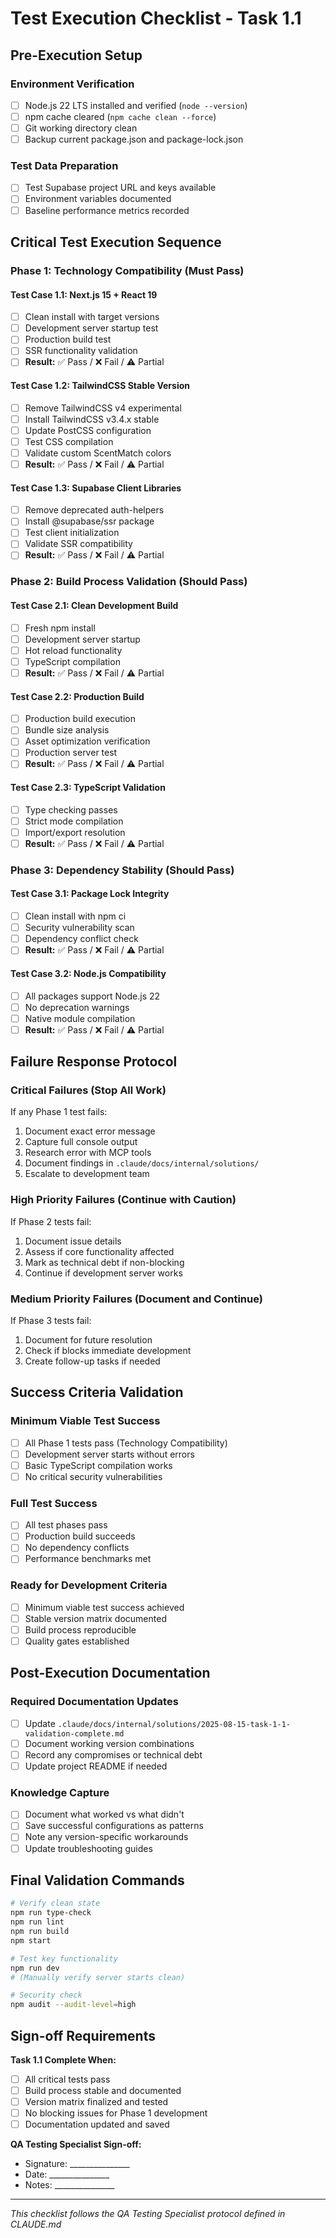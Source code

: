# Test Execution Checklist - Task 1.1

## Pre-Execution Setup

### Environment Verification
- [ ] Node.js 22 LTS installed and verified (`node --version`)
- [ ] npm cache cleared (`npm cache clean --force`)
- [ ] Git working directory clean
- [ ] Backup current package.json and package-lock.json

### Test Data Preparation
- [ ] Test Supabase project URL and keys available
- [ ] Environment variables documented
- [ ] Baseline performance metrics recorded

## Critical Test Execution Sequence

### Phase 1: Technology Compatibility (Must Pass)

#### Test Case 1.1: Next.js 15 + React 19
- [ ] Clean install with target versions
- [ ] Development server startup test
- [ ] Production build test
- [ ] SSR functionality validation
- [ ] **Result:** ✅ Pass / ❌ Fail / ⚠️ Partial

#### Test Case 1.2: TailwindCSS Stable Version
- [ ] Remove TailwindCSS v4 experimental
- [ ] Install TailwindCSS v3.4.x stable
- [ ] Update PostCSS configuration
- [ ] Test CSS compilation
- [ ] Validate custom ScentMatch colors
- [ ] **Result:** ✅ Pass / ❌ Fail / ⚠️ Partial

#### Test Case 1.3: Supabase Client Libraries
- [ ] Remove deprecated auth-helpers
- [ ] Install @supabase/ssr package
- [ ] Test client initialization
- [ ] Validate SSR compatibility
- [ ] **Result:** ✅ Pass / ❌ Fail / ⚠️ Partial

### Phase 2: Build Process Validation (Should Pass)

#### Test Case 2.1: Clean Development Build
- [ ] Fresh npm install
- [ ] Development server startup
- [ ] Hot reload functionality
- [ ] TypeScript compilation
- [ ] **Result:** ✅ Pass / ❌ Fail / ⚠️ Partial

#### Test Case 2.2: Production Build
- [ ] Production build execution
- [ ] Bundle size analysis
- [ ] Asset optimization verification
- [ ] Production server test
- [ ] **Result:** ✅ Pass / ❌ Fail / ⚠️ Partial

#### Test Case 2.3: TypeScript Validation
- [ ] Type checking passes
- [ ] Strict mode compilation
- [ ] Import/export resolution
- [ ] **Result:** ✅ Pass / ❌ Fail / ⚠️ Partial

### Phase 3: Dependency Stability (Should Pass)

#### Test Case 3.1: Package Lock Integrity
- [ ] Clean install with npm ci
- [ ] Security vulnerability scan
- [ ] Dependency conflict check
- [ ] **Result:** ✅ Pass / ❌ Fail / ⚠️ Partial

#### Test Case 3.2: Node.js Compatibility
- [ ] All packages support Node.js 22
- [ ] No deprecation warnings
- [ ] Native module compilation
- [ ] **Result:** ✅ Pass / ❌ Fail / ⚠️ Partial

## Failure Response Protocol

### Critical Failures (Stop All Work)
If any Phase 1 test fails:
1. Document exact error message
2. Capture full console output
3. Research error with MCP tools
4. Document findings in `.claude/docs/internal/solutions/`
5. Escalate to development team

### High Priority Failures (Continue with Caution)
If Phase 2 tests fail:
1. Document issue details
2. Assess if core functionality affected
3. Mark as technical debt if non-blocking
4. Continue if development server works

### Medium Priority Failures (Document and Continue)
If Phase 3 tests fail:
1. Document for future resolution
2. Check if blocks immediate development
3. Create follow-up tasks if needed

## Success Criteria Validation

### Minimum Viable Test Success
- [ ] All Phase 1 tests pass (Technology Compatibility)
- [ ] Development server starts without errors
- [ ] Basic TypeScript compilation works
- [ ] No critical security vulnerabilities

### Full Test Success
- [ ] All test phases pass
- [ ] Production build succeeds
- [ ] No dependency conflicts
- [ ] Performance benchmarks met

### Ready for Development Criteria
- [ ] Minimum viable test success achieved
- [ ] Stable version matrix documented
- [ ] Build process reproducible
- [ ] Quality gates established

## Post-Execution Documentation

### Required Documentation Updates
- [ ] Update `.claude/docs/internal/solutions/2025-08-15-task-1-1-validation-complete.md`
- [ ] Document working version combinations
- [ ] Record any compromises or technical debt
- [ ] Update project README if needed

### Knowledge Capture
- [ ] Document what worked vs what didn't
- [ ] Save successful configurations as patterns
- [ ] Note any version-specific workarounds
- [ ] Update troubleshooting guides

## Final Validation Commands

```bash
# Verify clean state
npm run type-check
npm run lint
npm run build
npm start

# Test key functionality
npm run dev
# (Manually verify server starts clean)

# Security check
npm audit --audit-level=high
```

## Sign-off Requirements

**Task 1.1 Complete When:**
- [ ] All critical tests pass
- [ ] Build process stable and documented
- [ ] Version matrix finalized and tested
- [ ] No blocking issues for Phase 1 development
- [ ] Documentation updated and saved

**QA Testing Specialist Sign-off:**
- Signature: _______________
- Date: _______________
- Notes: _______________

---

*This checklist follows the QA Testing Specialist protocol defined in CLAUDE.md*
